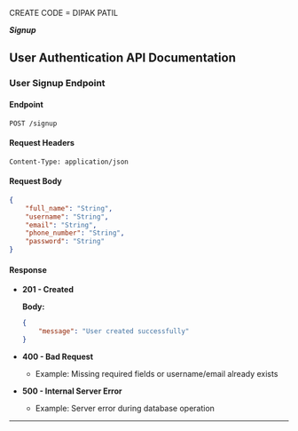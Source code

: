 
CREATE CODE = DIPAK PATIL 
  

   *****Signup*****





## User Authentication API Documentation

### User Signup Endpoint

#### Endpoint
```
POST /signup
```

#### Request Headers
```
Content-Type: application/json
```

#### Request Body
```json
{
    "full_name": "String",
    "username": "String",
    "email": "String",
    "phone_number": "String",
    "password": "String"
}
```

#### Response

- **201 - Created**

  **Body:**
  ```json
  {
      "message": "User created successfully"
  }
  ```

- **400 - Bad Request**
  - Example: Missing required fields or username/email already exists

- **500 - Internal Server Error**
  - Example: Server error during database operation

---
